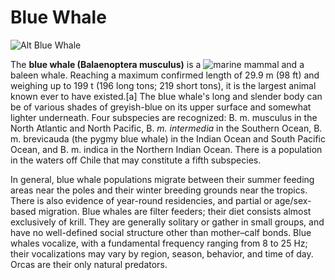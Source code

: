 # Blue Whale

![Alt Blue Whale](https://www.marinemammalcenter.org/animal-care/learn-about-marine-mammals/cetaceans/blue-whale)

The **blue whale (Balaenoptera musculus)** is a ![marine mammal](https://en.wikipedia.org/wiki/Marine_mammal) and a baleen whale. Reaching a maximum confirmed length of 29.9 m (98 ft) and weighing up to 199 t (196 long tons; 219 short tons), it is the largest animal known ever to have existed.[a] The blue whale's long and slender body can be of various shades of greyish-blue on its upper surface and somewhat lighter underneath. Four subspecies are recognized: B. m. musculus in the North Atlantic and North Pacific, B. *m. intermedia* in the Southern Ocean, B. m. brevicauda (the pygmy blue whale) in the Indian Ocean and South Pacific Ocean, and B. m. indica in the Northern Indian Ocean. There is a population in the waters off Chile that may constitute a fifth subspecies.

In general, blue whale populations migrate between their summer feeding areas near the poles and their winter breeding grounds near the tropics. There is also evidence of year-round residencies, and partial or age/sex-based migration. Blue whales are filter feeders; their diet consists almost exclusively of krill. They are generally solitary or gather in small groups, and have no well-defined social structure other than mother–calf bonds. Blue whales vocalize, with a fundamental frequency ranging from 8 to 25 Hz; their vocalizations may vary by region, season, behavior, and time of day. Orcas are their only natural predators.
